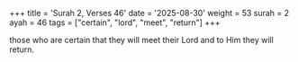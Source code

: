 +++
title = 'Surah 2, Verses 46'
date = '2025-08-30'
weight = 53
surah = 2
ayah = 46
tags = ["certain", "lord", "meet", "return"]
+++

those who are certain that they will meet their Lord and to Him they will return.